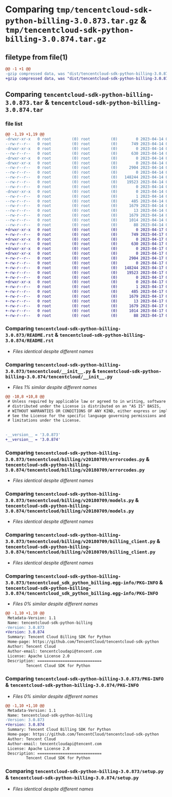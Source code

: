 # Comparing `tmp/tencentcloud-sdk-python-billing-3.0.873.tar.gz` & `tmp/tencentcloud-sdk-python-billing-3.0.874.tar.gz`

## filetype from file(1)

```diff
@@ -1 +1 @@
-gzip compressed data, was "dist/tencentcloud-sdk-python-billing-3.0.873.tar", last modified: Fri Apr 14 00:19:52 2023, max compression
+gzip compressed data, was "dist/tencentcloud-sdk-python-billing-3.0.874.tar", last modified: Mon Apr 17 00:17:39 2023, max compression
```

## Comparing `tencentcloud-sdk-python-billing-3.0.873.tar` & `tencentcloud-sdk-python-billing-3.0.874.tar`

### file list

```diff
@@ -1,19 +1,19 @@
-drwxr-xr-x   0 root         (0) root         (0)        0 2023-04-14 00:19:52.000000 tencentcloud-sdk-python-billing-3.0.873/
--rw-r--r--   0 root         (0) root         (0)      749 2023-04-14 00:19:52.000000 tencentcloud-sdk-python-billing-3.0.873/README.rst
-drwxr-xr-x   0 root         (0) root         (0)        0 2023-04-14 00:19:52.000000 tencentcloud-sdk-python-billing-3.0.873/tencentcloud/
--rw-r--r--   0 root         (0) root         (0)      630 2023-04-14 00:19:52.000000 tencentcloud-sdk-python-billing-3.0.873/tencentcloud/__init__.py
-drwxr-xr-x   0 root         (0) root         (0)        0 2023-04-14 00:19:52.000000 tencentcloud-sdk-python-billing-3.0.873/tencentcloud/billing/
-drwxr-xr-x   0 root         (0) root         (0)        0 2023-04-14 00:19:52.000000 tencentcloud-sdk-python-billing-3.0.873/tencentcloud/billing/v20180709/
--rw-r--r--   0 root         (0) root         (0)     2904 2023-04-14 00:19:52.000000 tencentcloud-sdk-python-billing-3.0.873/tencentcloud/billing/v20180709/errorcodes.py
--rw-r--r--   0 root         (0) root         (0)        0 2023-04-14 00:19:52.000000 tencentcloud-sdk-python-billing-3.0.873/tencentcloud/billing/v20180709/__init__.py
--rw-r--r--   0 root         (0) root         (0)   148244 2023-04-14 00:19:52.000000 tencentcloud-sdk-python-billing-3.0.873/tencentcloud/billing/v20180709/models.py
--rw-r--r--   0 root         (0) root         (0)    19523 2023-04-14 00:19:52.000000 tencentcloud-sdk-python-billing-3.0.873/tencentcloud/billing/v20180709/billing_client.py
--rw-r--r--   0 root         (0) root         (0)        0 2023-04-14 00:19:52.000000 tencentcloud-sdk-python-billing-3.0.873/tencentcloud/billing/__init__.py
-drwxr-xr-x   0 root         (0) root         (0)        0 2023-04-14 00:19:52.000000 tencentcloud-sdk-python-billing-3.0.873/tencentcloud_sdk_python_billing.egg-info/
--rw-r--r--   0 root         (0) root         (0)        1 2023-04-14 00:19:52.000000 tencentcloud-sdk-python-billing-3.0.873/tencentcloud_sdk_python_billing.egg-info/dependency_links.txt
--rw-r--r--   0 root         (0) root         (0)      485 2023-04-14 00:19:52.000000 tencentcloud-sdk-python-billing-3.0.873/tencentcloud_sdk_python_billing.egg-info/SOURCES.txt
--rw-r--r--   0 root         (0) root         (0)     1679 2023-04-14 00:19:52.000000 tencentcloud-sdk-python-billing-3.0.873/tencentcloud_sdk_python_billing.egg-info/PKG-INFO
--rw-r--r--   0 root         (0) root         (0)       13 2023-04-14 00:19:52.000000 tencentcloud-sdk-python-billing-3.0.873/tencentcloud_sdk_python_billing.egg-info/top_level.txt
--rw-r--r--   0 root         (0) root         (0)     1679 2023-04-14 00:19:52.000000 tencentcloud-sdk-python-billing-3.0.873/PKG-INFO
--rw-r--r--   0 root         (0) root         (0)     1014 2023-04-14 00:19:52.000000 tencentcloud-sdk-python-billing-3.0.873/setup.py
--rw-r--r--   0 root         (0) root         (0)       88 2023-04-14 00:19:52.000000 tencentcloud-sdk-python-billing-3.0.873/setup.cfg
+drwxr-xr-x   0 root         (0) root         (0)        0 2023-04-17 00:17:39.000000 tencentcloud-sdk-python-billing-3.0.874/
+-rw-r--r--   0 root         (0) root         (0)      749 2023-04-17 00:17:39.000000 tencentcloud-sdk-python-billing-3.0.874/README.rst
+drwxr-xr-x   0 root         (0) root         (0)        0 2023-04-17 00:17:39.000000 tencentcloud-sdk-python-billing-3.0.874/tencentcloud/
+-rw-r--r--   0 root         (0) root         (0)      630 2023-04-17 00:17:39.000000 tencentcloud-sdk-python-billing-3.0.874/tencentcloud/__init__.py
+drwxr-xr-x   0 root         (0) root         (0)        0 2023-04-17 00:17:39.000000 tencentcloud-sdk-python-billing-3.0.874/tencentcloud/billing/
+drwxr-xr-x   0 root         (0) root         (0)        0 2023-04-17 00:17:39.000000 tencentcloud-sdk-python-billing-3.0.874/tencentcloud/billing/v20180709/
+-rw-r--r--   0 root         (0) root         (0)     2904 2023-04-17 00:17:39.000000 tencentcloud-sdk-python-billing-3.0.874/tencentcloud/billing/v20180709/errorcodes.py
+-rw-r--r--   0 root         (0) root         (0)        0 2023-04-17 00:17:39.000000 tencentcloud-sdk-python-billing-3.0.874/tencentcloud/billing/v20180709/__init__.py
+-rw-r--r--   0 root         (0) root         (0)   148244 2023-04-17 00:17:39.000000 tencentcloud-sdk-python-billing-3.0.874/tencentcloud/billing/v20180709/models.py
+-rw-r--r--   0 root         (0) root         (0)    19523 2023-04-17 00:17:39.000000 tencentcloud-sdk-python-billing-3.0.874/tencentcloud/billing/v20180709/billing_client.py
+-rw-r--r--   0 root         (0) root         (0)        0 2023-04-17 00:17:39.000000 tencentcloud-sdk-python-billing-3.0.874/tencentcloud/billing/__init__.py
+drwxr-xr-x   0 root         (0) root         (0)        0 2023-04-17 00:17:39.000000 tencentcloud-sdk-python-billing-3.0.874/tencentcloud_sdk_python_billing.egg-info/
+-rw-r--r--   0 root         (0) root         (0)        1 2023-04-17 00:17:39.000000 tencentcloud-sdk-python-billing-3.0.874/tencentcloud_sdk_python_billing.egg-info/dependency_links.txt
+-rw-r--r--   0 root         (0) root         (0)      485 2023-04-17 00:17:39.000000 tencentcloud-sdk-python-billing-3.0.874/tencentcloud_sdk_python_billing.egg-info/SOURCES.txt
+-rw-r--r--   0 root         (0) root         (0)     1679 2023-04-17 00:17:39.000000 tencentcloud-sdk-python-billing-3.0.874/tencentcloud_sdk_python_billing.egg-info/PKG-INFO
+-rw-r--r--   0 root         (0) root         (0)       13 2023-04-17 00:17:39.000000 tencentcloud-sdk-python-billing-3.0.874/tencentcloud_sdk_python_billing.egg-info/top_level.txt
+-rw-r--r--   0 root         (0) root         (0)     1679 2023-04-17 00:17:39.000000 tencentcloud-sdk-python-billing-3.0.874/PKG-INFO
+-rw-r--r--   0 root         (0) root         (0)     1014 2023-04-17 00:17:39.000000 tencentcloud-sdk-python-billing-3.0.874/setup.py
+-rw-r--r--   0 root         (0) root         (0)       88 2023-04-17 00:17:39.000000 tencentcloud-sdk-python-billing-3.0.874/setup.cfg
```

### Comparing `tencentcloud-sdk-python-billing-3.0.873/README.rst` & `tencentcloud-sdk-python-billing-3.0.874/README.rst`

 * *Files identical despite different names*

### Comparing `tencentcloud-sdk-python-billing-3.0.873/tencentcloud/__init__.py` & `tencentcloud-sdk-python-billing-3.0.874/tencentcloud/__init__.py`

 * *Files 1% similar despite different names*

```diff
@@ -10,8 +10,8 @@
 # Unless required by applicable law or agreed to in writing, software
 # distributed under the License is distributed on an "AS IS" BASIS,
 # WITHOUT WARRANTIES OR CONDITIONS OF ANY KIND, either express or implied.
 # See the License for the specific language governing permissions and
 # limitations under the License.
 
 
-__version__ = '3.0.873'
+__version__ = '3.0.874'
```

### Comparing `tencentcloud-sdk-python-billing-3.0.873/tencentcloud/billing/v20180709/errorcodes.py` & `tencentcloud-sdk-python-billing-3.0.874/tencentcloud/billing/v20180709/errorcodes.py`

 * *Files identical despite different names*

### Comparing `tencentcloud-sdk-python-billing-3.0.873/tencentcloud/billing/v20180709/models.py` & `tencentcloud-sdk-python-billing-3.0.874/tencentcloud/billing/v20180709/models.py`

 * *Files identical despite different names*

### Comparing `tencentcloud-sdk-python-billing-3.0.873/tencentcloud/billing/v20180709/billing_client.py` & `tencentcloud-sdk-python-billing-3.0.874/tencentcloud/billing/v20180709/billing_client.py`

 * *Files identical despite different names*

### Comparing `tencentcloud-sdk-python-billing-3.0.873/tencentcloud_sdk_python_billing.egg-info/PKG-INFO` & `tencentcloud-sdk-python-billing-3.0.874/tencentcloud_sdk_python_billing.egg-info/PKG-INFO`

 * *Files 0% similar despite different names*

```diff
@@ -1,10 +1,10 @@
 Metadata-Version: 1.1
 Name: tencentcloud-sdk-python-billing
-Version: 3.0.873
+Version: 3.0.874
 Summary: Tencent Cloud Billing SDK for Python
 Home-page: https://github.com/TencentCloud/tencentcloud-sdk-python
 Author: Tencent Cloud
 Author-email: tencentcloudapi@tencent.com
 License: Apache License 2.0
 Description: ============================
         Tencent Cloud SDK for Python
```

### Comparing `tencentcloud-sdk-python-billing-3.0.873/PKG-INFO` & `tencentcloud-sdk-python-billing-3.0.874/PKG-INFO`

 * *Files 0% similar despite different names*

```diff
@@ -1,10 +1,10 @@
 Metadata-Version: 1.1
 Name: tencentcloud-sdk-python-billing
-Version: 3.0.873
+Version: 3.0.874
 Summary: Tencent Cloud Billing SDK for Python
 Home-page: https://github.com/TencentCloud/tencentcloud-sdk-python
 Author: Tencent Cloud
 Author-email: tencentcloudapi@tencent.com
 License: Apache License 2.0
 Description: ============================
         Tencent Cloud SDK for Python
```

### Comparing `tencentcloud-sdk-python-billing-3.0.873/setup.py` & `tencentcloud-sdk-python-billing-3.0.874/setup.py`

 * *Files identical despite different names*

